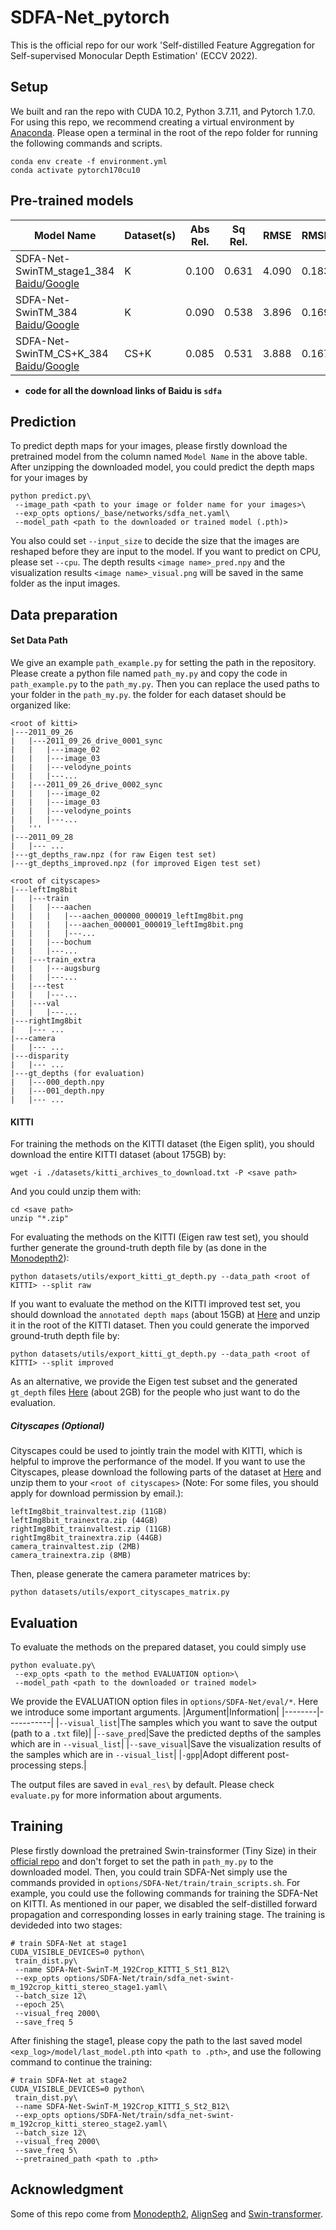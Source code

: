 # SDFA-Net_pytorch
This is the official repo for our work 'Self-distilled Feature Aggregation for Self-supervised Monocular Depth Estimation' (ECCV 2022).

## Setup
We built and ran the repo with CUDA 10.2, Python 3.7.11, and Pytorch 1.7.0. For using this repo, we recommend creating a virtual environment by [Anaconda](https://www.anaconda.com/products/individual). Please open a terminal in the root of the repo folder for running the following commands and scripts.
```
conda env create -f environment.yml
conda activate pytorch170cu10
```

## Pre-trained models
|Model Name|Dataset(s)|Abs Rel.|Sq Rel.|RMSE|RMSElog|A1|
|----------|----------|--------|-------|----|-------|--|
|SDFA-Net-SwinTM_stage1_384 [Baidu](https://pan.baidu.com/s/1E7YXzMClwiBLn4T5CNzn3A)/[Google](https://drive.google.com/file/d/1wpOj39KGgKGHpG_Z_MRGAUgyxF__3sVz/view?usp=sharing)|K|0.100|0.631|4.090|0.183|0.890|
|SDFA-Net-SwinTM_384 [Baidu](https://pan.baidu.com/s/1sqPV3WXqzoT3VzO1ZkNGSg)/[Google](https://drive.google.com/file/d/1RxCJ6lz6MpeHIPLNFmm1hJikeDUOBXu8/view?usp=sharing)|K|0.090|0.538|3.896|0.169|0.906|
|SDFA-Net-SwinTM_CS+K_384 [Baidu](https://pan.baidu.com/s/1m2ybgWahi6EmcOoU1cYDWg)/[Google](https://drive.google.com/file/d/11QJJ1WEQ8Z80JUz7zCmq9t9LBMVvzqYD/view?usp=sharing)|CS+K|0.085|0.531|3.888|0.167|0.911|

* **code for all the download links of Baidu is `sdfa`**
## Prediction
To predict depth maps for your images, please firstly download the pretrained model from the column named `Model Name` in the above table. After unzipping the downloaded model, you could predict the depth maps for your images by
```
python predict.py\
 --image_path <path to your image or folder name for your images>\
 --exp_opts options/_base/networks/sdfa_net.yaml\
 --model_path <path to the downloaded or trained model (.pth)>
```
You also could set `--input_size` to decide the size that the images are reshaped before they are input to the model. If you want to predict on CPU, please set `--cpu`. The depth results `<image name>_pred.npy` and the visualization results `<image name>_visual.png` will be saved in the same folder as the input images.  

## Data preparation
#### Set Data Path
We give an example `path_example.py` for setting the path in the repository.
Please create a python file named `path_my.py` and copy the code in `path_example.py` to the `path_my.py`. Then you can replace the used paths to your folder in the `path_my.py`.
the folder for each dataset should be organized like:
```
<root of kitti>
|---2011_09_26
|   |---2011_09_26_drive_0001_sync
|   |   |---image_02
|   |   |---image_03
|   |   |---velodyne_points
|   |   |---...
|   |---2011_09_26_drive_0002_sync
|   |   |---image_02
|   |   |---image_03
|   |   |---velodyne_points
|   |   |---...
|   '''
|---2011_09_28
|   |--- ...
|---gt_depths_raw.npz (for raw Eigen test set)
|---gt_depths_improved.npz (for improved Eigen test set)
```
```
<root of cityscapes>
|---leftImg8bit
|   |---train
|   |   |---aachen
|   |   |   |---aachen_000000_000019_leftImg8bit.png
|   |   |   |---aachen_000001_000019_leftImg8bit.png
|   |   |   |---...
|   |   |---bochum
|   |   |---...
|   |---train_extra
|   |   |---augsburg
|   |   |---...
|   |---test
|   |   |---...
|   |---val
|   |   |---...
|---rightImg8bit
|   |--- ...
|---camera
|   |--- ...
|---disparity
|   |--- ...
|---gt_depths (for evaluation)
|   |---000_depth.npy
|   |---001_depth.npy
|   |--- ...
```
#### KITTI
For training the methods on the KITTI dataset (the Eigen split), you should download the entire KITTI dataset (about 175GB) by:
```
wget -i ./datasets/kitti_archives_to_download.txt -P <save path>
```
And you could unzip them with:
```
cd <save path>
unzip "*.zip"
```

For evaluating the methods on the KITTI (Eigen raw test set), you should further generate the ground-truth depth file by (as done in the [Monodepth2](https://github.com/nianticlabs/monodepth2)):

```
python datasets/utils/export_kitti_gt_depth.py --data_path <root of KITTI> --split raw
```
If you want to evaluate the method on the KITTI improved test set, you should download the `annotated depth maps` (about 15GB) at [Here](http://www.cvlibs.net/datasets/kitti/eval_depth.php?benchmark=depth_prediction) and unzip it in the root of the KITTI dataset. Then you could generate the imporved ground-truth depth file by:
```
python datasets/utils/export_kitti_gt_depth.py --data_path <root of KITTI> --split improved
```
As an alternative, we provide the Eigen test subset and the generated `gt_depth` files [Here](https://pan.baidu.com/s/1NejtxajjJt6pQ-VIRJDcUg) (about 2GB) for the people who just want to do the evaluation.
##### Cityscapes (Optional)
Cityscapes could be used to jointly train the model with KITTI, which is helpful to improve the performance of the model. If you want to use the Cityscapes, please download the following parts of the dataset at [Here](https://www.cityscapes-dataset.com/downloads/) and unzip them to your `<root of cityscapes>` (Note: For some files, you should apply for download permission by email.):
```
leftImg8bit_trainvaltest.zip (11GB)
leftImg8bit_trainextra.zip (44GB)
rightImg8bit_trainvaltest.zip (11GB)
rightImg8bit_trainextra.zip (44GB)
camera_trainvaltest.zip (2MB)
camera_trainextra.zip (8MB)
```
Then, please generate the camera parameter matrices by:
```
python datasets/utils/export_cityscapes_matrix.py
```
## Evaluation
To evaluate the methods on the prepared dataset, you could simply use 
```
python evaluate.py\
 --exp_opts <path to the method EVALUATION option>\
 --model_path <path to the downloaded or trained model>
```
We provide the EVALUATION option files in `options/SDFA-Net/eval/*`. Here we introduce some important arguments.
|Argument|Information|
|--------|-----------|
|`--visual_list`|The samples which you want to save the output (path to a `.txt` file)|
|`--save_pred`|Save the predicted depths of the samples which are in `--visual_list`|
|`--save_visual`|Save the visualization results of the samples which are in `--visual_list`|
|`-gpp`|Adopt different post-processing steps.|

The output files are saved in `eval_res\` by default. Please check `evaluate.py` for more information about arguments.

## Training
Plese firstly download the pretrained Swin-trainsformer (Tiny Size) in their [official repo](https://github.com/microsoft/Swin-Transformer) and don't forget to set the path in `path_my.py` to the downloaded model. Then, you could train SDFA-Net simply use the commands provided in `options/SDFA-Net/train/train_scripts.sh`.
For example, you could use the following commands for training the SDFA-Net on KITTI. As mentioned in our paper, we disabled the self-distilled forward propagation and corresponding losses in early training stage. The training is devideded into two stages:
```
# train SDFA-Net at stage1
CUDA_VISIBLE_DEVICES=0 python\
 train_dist.py\
 --name SDFA-Net-SwinT-M_192Crop_KITTI_S_St1_B12\
 --exp_opts options/SDFA-Net/train/sdfa_net-swint-m_192crop_kitti_stereo_stage1.yaml\
 --batch_size 12\
 --epoch 25\
 --visual_freq 2000\
 --save_freq 5
```
After finishing the stage1, please copy the path to the last saved model `<exp_log>/model/last_model.pth` into `<path to .pth>`, and use the following command to continue the training:
```
# train SDFA-Net at stage2
CUDA_VISIBLE_DEVICES=0 python\
 train_dist.py\
 --name SDFA-Net-SwinT-M_192Crop_KITTI_S_St2_B12\
 --exp_opts options/SDFA-Net/train/sdfa_net-swint-m_192crop_kitti_stereo_stage2.yaml\
 --batch_size 12\
 --visual_freq 2000\
 --save_freq 5\
 --pretrained_path <path to .pth>
 ```

## Acknowledgment
Some of this repo come from [Monodepth2](https://github.com/nianticlabs/monodepth2), [AlignSeg](https://github.com/speedinghzl/AlignSeg) and [Swin-transformer](https://github.com/microsoft/Swin-Transformer).